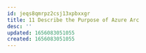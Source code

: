 ```yaml
---
id: jeqs8qmrpz2csj13xpbxxgr
title: 11 Describe the Purpose of Azure Arc
desc: ''
updated: 1656083051055
created: 1656083051055
---
```



